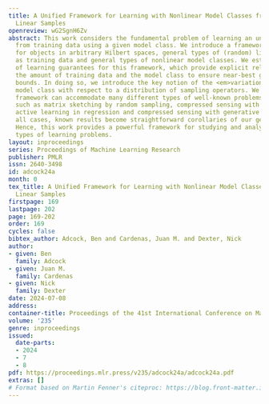 ```yaml
---
title: A Unified Framework for Learning with Nonlinear Model Classes from Arbitrary
  Linear Samples
openreview: wG2SgnH6Zv
abstract: This work considers the fundamental problem of learning an unknown object
  from training data using a given model class. We introduce a framework that allows
  for objects in arbitrary Hilbert spaces, general types of (random) linear measurements
  as training data and general types of nonlinear model classes. We establish a series
  of learning guarantees for this framework, which provide explicit relations between
  the amount of training data and the model class to ensure near-best generalization
  bounds. In doing so, we introduce the key notion of the <em>variation</em> of a
  model class with respect to a distribution of sampling operators. We show that this
  framework can accommodate many different types of well-known problems of interest,
  such as matrix sketching by random sampling, compressed sensing with isotropic vectors,
  active learning in regression and compressed sensing with generative models. In
  all cases, known results become straightforward corollaries of our general theory.
  Hence, this work provides a powerful framework for studying and analyzing many different
  types of learning problems.
layout: inproceedings
series: Proceedings of Machine Learning Research
publisher: PMLR
issn: 2640-3498
id: adcock24a
month: 0
tex_title: A Unified Framework for Learning with Nonlinear Model Classes from Arbitrary
  Linear Samples
firstpage: 169
lastpage: 202
page: 169-202
order: 169
cycles: false
bibtex_author: Adcock, Ben and Cardenas, Juan M. and Dexter, Nick
author:
- given: Ben
  family: Adcock
- given: Juan M.
  family: Cardenas
- given: Nick
  family: Dexter
date: 2024-07-08
address:
container-title: Proceedings of the 41st International Conference on Machine Learning
volume: '235'
genre: inproceedings
issued:
  date-parts:
  - 2024
  - 7
  - 8
pdf: https://proceedings.mlr.press/v235/adcock24a/adcock24a.pdf
extras: []
# Format based on Martin Fenner's citeproc: https://blog.front-matter.io/posts/citeproc-yaml-for-bibliographies/
---
```

